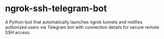 # ngrok-ssh-telegram-bot
A Python tool that automatically launches ngrok tunnels and notifies authorized users via Telegram bot with connection details for secure remote SSH access.
